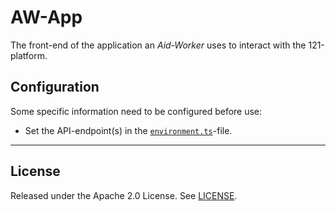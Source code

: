 # AW-App

The front-end of the application an _Aid-Worker_ uses to interact with the 121-platform.

## Configuration

Some specific information need to be configured before use:

- Set the API-endpoint(s) in the [`environment.ts`](./src/environments/environment.ts)-file.

---

## License

Released under the Apache 2.0 License. See [LICENSE](LICENSE).
